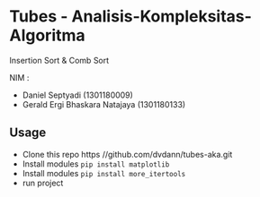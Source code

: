# Tubes - Analisis-Kompleksitas-Algoritma
Insertion Sort &amp; Comb Sort

NIM : 
- Daniel Septyadi (1301180009)
- Gerald Ergi Bhaskara Natajaya (1301180133)
## Usage
- Clone this repo https //github.com/dvdann/tubes-aka.git
- Install modules `pip install matplotlib`
- Install modules `pip install more_itertools`
- run project
